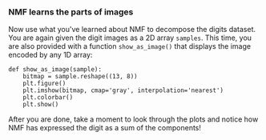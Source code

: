### NMF learns the parts of images

Now use what you've learned about NMF to decompose the digits dataset. You are again given the digit images as a 2D array `samples`. This time, you are also provided with a function `show_as_image()` that displays the image encoded by any 1D array:

```
def show_as_image(sample):
    bitmap = sample.reshape((13, 8))
    plt.figure()
    plt.imshow(bitmap, cmap='gray', interpolation='nearest')
    plt.colorbar()
    plt.show()

```

After you are done, take a moment to look through the plots and notice how NMF has expressed the digit as a sum of the components!

